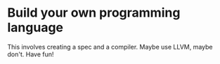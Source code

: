 # Build your own programming language

This involves creating a spec and a compiler. Maybe use LLVM, maybe don't. Have fun!
